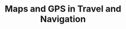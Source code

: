 ---
layout: category
category: maps-gps
title: Maps and GPS in Travel and Navigation
description: Maps and GPS are resources used to navigate and locate destinations, including street maps, satellite imagery, and GPS technology.
permalink: /maps-gps/
---